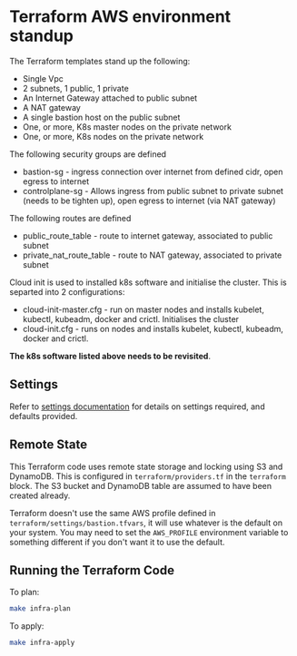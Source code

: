 # Terraform AWS environment  standup

The Terraform templates stand up the following:

* Single Vpc
* 2 subnets, 1 public, 1 private
* An Internet Gateway attached to public subnet
* A NAT gateway
* A single bastion host on the public subnet
* One, or more, K8s master nodes on the private network
* One, or more, K8s nodes  on the private network 

The following security groups are defined

* bastion-sg - ingress connection over internet from defined cidr, open egress to internet
* controlplane-sg - Allows ingress from public subnet to private subnet (needs to be tighten up), open egress to internet (via NAT gateway)

The following routes are defined

* public_route_table - route to internet gateway, associated to public subnet
* private_nat_route_table - route to NAT gateway, associated to private subnet

Cloud init is used to installed k8s software and initialise the cluster.  This is separted into 2 configurations:

* cloud-init-master.cfg - run on master nodes and installs kubelet, kubectl, kubeadm, docker and crictl.  Initialises the cluster
* cloud-init.cfg - runs on nodes and installs kubelet, kubectl, kubeadm, docker and crictl.

__The k8s software listed above needs to be revisited__.

## Settings

Refer to [settings documentation](https://github.com/controlplaneio/simulator-standalone/blob/ansible/terraform/README-auto.md) for details on settings required, and defaults provided.

## Remote State

This Terraform code uses remote state storage and locking using S3 and DynamoDB. This is configured in `terraform/providers.tf` in the `terraform` block. The S3 bucket and DynamoDB table are assumed to have been created already.

Terraform doesn't use the same AWS profile defined in `terraform/settings/bastion.tfvars`, it will use whatever is the default on your system. You may need to set the `AWS_PROFILE` environment variable to something different if you don't want it to use the default.

## Running the Terraform Code

To plan:

```bash
make infra-plan
```

To apply:
```bash
make infra-apply
```
